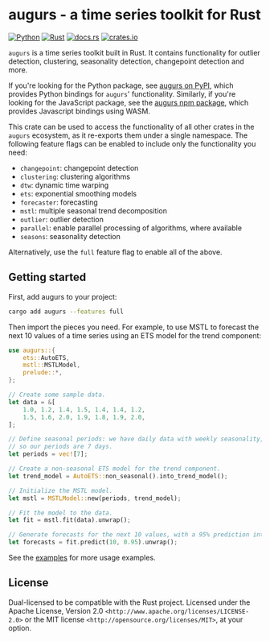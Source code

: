 # augurs - a time series toolkit for Rust

[![Python](https://github.com/grafana/augurs/actions/workflows/python.yml/badge.svg)](https://github.com/grafana/augurs/actions/workflows/python.yml)
[![Rust](https://github.com/grafana/augurs/actions/workflows/rust.yml/badge.svg)](https://github.com/grafana/augurs/actions/workflows/rust.yml)
[![docs.rs](https://docs.rs/augurs/badge.svg)](https://docs.rs/augurs)
[![crates.io](https://img.shields.io/crates/v/augurs.svg)](https://crates.io/crates/augurs)

`augurs` is a time series toolkit built in Rust. It contains functionality for
outlier detection, clustering, seasonality detection, changepoint detection
and more.

If you're looking for the Python package, see [augurs on PyPI], which provides Python
bindings for `augurs`' functionality. Similarly, if you're looking for the
JavaScript package, see the [augurs npm package], which provides Javascript bindings
using WASM.

This crate can be used to access the functionality of all other crates in the
`augurs` ecosystem, as it re-exports them under a single namespace. The following
feature flags can be enabled to include only the functionality you need:

- `changepoint`: changepoint detection
- `clustering`: clustering algorithms
- `dtw`: dynamic time warping
- `ets`: exponential smoothing models
- `forecaster`: forecasting
- `mstl`: multiple seasonal trend decomposition
- `outlier`: outlier detection
- `parallel`: enable parallel processing of algorithms, where available
- `seasons`: seasonality detection

Alternatively, use the `full` feature flag to enable all of the above.

## Getting started

First, add augurs to your project:

```sh
cargo add augurs --features full
```

Then import the pieces you need. For example, to use MSTL to forecast the next 10 values
of a time series using an ETS model for the trend component:

```rust
use augurs::{
    ets::AutoETS,
    mstl::MSTLModel,
    prelude::*,
};

// Create some sample data.
let data = &[
    1.0, 1.2, 1.4, 1.5, 1.4, 1.4, 1.2,
    1.5, 1.6, 2.0, 1.9, 1.8, 1.9, 2.0,
];

// Define seasonal periods: we have daily data with weekly seasonality,
// so our periods are 7 days.
let periods = vec![7];

// Create a non-seasonal ETS model for the trend component.
let trend_model = AutoETS::non_seasonal().into_trend_model();

// Initialize the MSTL model.
let mstl = MSTLModel::new(periods, trend_model);

// Fit the model to the data.
let fit = mstl.fit(data).unwrap();

// Generate forecasts for the next 10 values, with a 95% prediction interval.
let forecasts = fit.predict(10, 0.95).unwrap();
```

See the [examples](https://github.com/grafana/augurs/tree/main/crates/augurs/examples) for more usage examples.

## License

Dual-licensed to be compatible with the Rust project.
Licensed under the Apache License, Version 2.0 `<http://www.apache.org/licenses/LICENSE-2.0>` or the MIT license `<http://opensource.org/licenses/MIT>`, at your option.

[augurs on PyPI]: https://pypi.org/project/augurs/
[augurs npm package]: https://www.npmjs.com/package/@bsull/augurs
